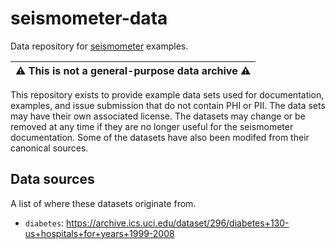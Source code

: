 # seismometer-data
Data repository for [seismometer](http://github.com/epic-open-source/seismometer/) examples.

| :warning: This is not a general-purpose data archive :warning: |
| :---: |

This repository exists to provide example data sets used for documentation, examples, and issue submission that do not contain PHI or PII. The data sets may have their own associated license. 
The datasets may change or be removed at any time if they are no longer useful for the seismometer documentation. Some of the datasets have also been modifed from their canonical sources.

Data sources
------------

A list of where these datasets originate from.

- `diabetes`: https://archive.ics.uci.edu/dataset/296/diabetes+130-us+hospitals+for+years+1999-2008
